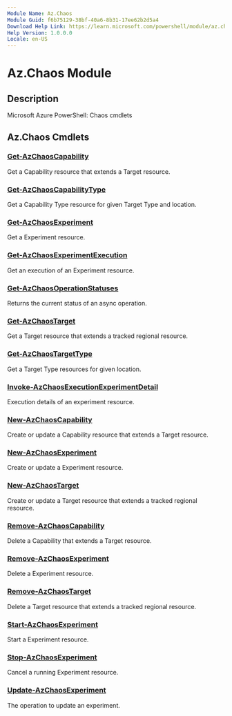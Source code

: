 ```yaml
---
Module Name: Az.Chaos
Module Guid: f6b75129-38bf-40a6-8b31-17ee62b2d5a4
Download Help Link: https://learn.microsoft.com/powershell/module/az.chaos
Help Version: 1.0.0.0
Locale: en-US
---
```


# Az.Chaos Module
## Description
Microsoft Azure PowerShell: Chaos cmdlets

## Az.Chaos Cmdlets
### [Get-AzChaosCapability](Get-AzChaosCapability.md)
Get a Capability resource that extends a Target resource.

### [Get-AzChaosCapabilityType](Get-AzChaosCapabilityType.md)
Get a Capability Type resource for given Target Type and location.

### [Get-AzChaosExperiment](Get-AzChaosExperiment.md)
Get a Experiment resource.

### [Get-AzChaosExperimentExecution](Get-AzChaosExperimentExecution.md)
Get an execution of an Experiment resource.

### [Get-AzChaosOperationStatuses](Get-AzChaosOperationStatuses.md)
Returns the current status of an async operation.

### [Get-AzChaosTarget](Get-AzChaosTarget.md)
Get a Target resource that extends a tracked regional resource.

### [Get-AzChaosTargetType](Get-AzChaosTargetType.md)
Get a Target Type resources for given location.

### [Invoke-AzChaosExecutionExperimentDetail](Invoke-AzChaosExecutionExperimentDetail.md)
Execution details of an experiment resource.

### [New-AzChaosCapability](New-AzChaosCapability.md)
Create or update a Capability resource that extends a Target resource.

### [New-AzChaosExperiment](New-AzChaosExperiment.md)
Create or update a Experiment resource.

### [New-AzChaosTarget](New-AzChaosTarget.md)
Create or update a Target resource that extends a tracked regional resource.

### [Remove-AzChaosCapability](Remove-AzChaosCapability.md)
Delete a Capability that extends a Target resource.

### [Remove-AzChaosExperiment](Remove-AzChaosExperiment.md)
Delete a Experiment resource.

### [Remove-AzChaosTarget](Remove-AzChaosTarget.md)
Delete a Target resource that extends a tracked regional resource.

### [Start-AzChaosExperiment](Start-AzChaosExperiment.md)
Start a Experiment resource.

### [Stop-AzChaosExperiment](Stop-AzChaosExperiment.md)
Cancel a running Experiment resource.

### [Update-AzChaosExperiment](Update-AzChaosExperiment.md)
The operation to update an experiment.

